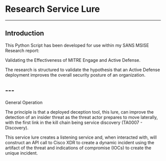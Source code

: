# Research Service Lure

---

## Introduction

This Python Script has been developed for use within my SANS MSISE Research report:

Validating the Effectiveness of MITRE Engage and Active Defense.

The research is structured to validate the hypothesis that an Active Defense deployment improves the overall security posture of an organization.

## ---

General Operation

The principle is that a deployed deception tool, this lure, can improve the detection of an insider threat as the threat actor prepares to move laterally, with the first link in the kill chain being service discovery (TA0007 \- Discovery).

This service lure creates a listening service and, when interacted with, will construct an API call to Cisco XDR to create a dynamic incident using the artifact of the threat and indications of compromise (IOCs) to create the unique incident.



